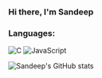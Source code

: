 ### Hi there, I'm Sandeep

### Languages:
![C](https://img.shields.io/badge/-C-663399?logo=c&logoColor=white)
![JavaScript](https://img.shields.io/badge/-JavaScript-663399?&logo=JavaScript)

[//]: <> (github stats.)
![Sandeep's GitHub stats](https://https://github-readme-stats-iota-opal.vercel.app/api?username=sandeepdotcode&count_private=true&show_icons=true&include_all_commits=true&theme=dracula)
